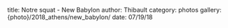 title: Notre squat - New Babylon
author: Thibault
category: photos
gallery: {photo}/2018_athens/new_babylon/
date: 07/19/18
